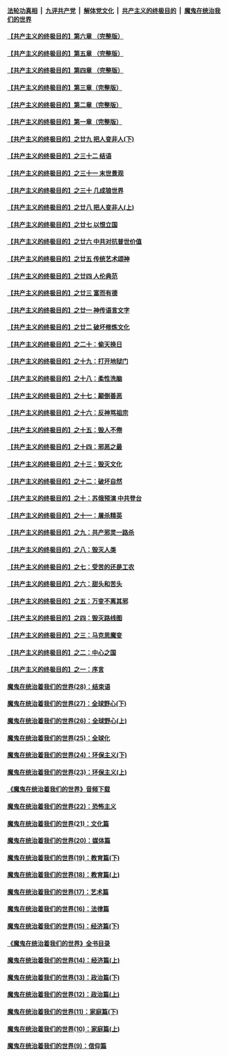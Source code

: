 ####  [法轮功真相](../../../../basic/blob/master/README.md?t=09041126) &nbsp;|&nbsp; [九评共产党](../../../../9ping.md/blob/master/README.md?t=09041126) &nbsp;|&nbsp; [解体党文化](../../../../jtdwh.md/blob/master/README.md?t=09041126)  &nbsp;|&nbsp; [共产主义的终极目的](../../../../gczydzjmd.md/blob/master/README.md?t=09041126) &nbsp;|&nbsp; [魔鬼在统治我们的世界](../../../../mgztzwmdsj.md/blob/master/README.md?t=09041126) 

#### [【共产主义的终极目的】第六章 （完整版）](../pages/nsc422/n11428913.md?t=09041126) 

#### [【共产主义的终极目的】第五章 （完整版）](../pages/nsc422/n11428912.md?t=09041126) 

#### [【共产主义的终极目的】第四章 （完整版）](../pages/nsc422/n11428907.md?t=09041126) 

#### [【共产主义的终极目的】第三章（完整版）](../pages/nsc422/n11428848.md?t=09041126) 

#### [【共产主义的终极目的】第二章（完整版）](../pages/nsc422/n11428831.md?t=09041126) 

#### [【共产主义的终极目的】第一章（完整版）](../pages/nsc422/n11417651.md?t=09041126) 

#### [【共产主义的终极目的】之廿九 把人变非人(下)](../pages/nsc422/n11344140.md?t=09041126) 

#### [【共产主义的终极目的】之三十二 结语](../pages/nsc422/n11360535.md?t=09041126) 

#### [【共产主义的终极目的】之三十一 末世景观](../pages/nsc422/n11351129.md?t=09041126) 

#### [【共产主义的终极目的】之三十 几成狼世界](../pages/nsc422/n11348280.md?t=09041126) 

#### [【共产主义的终极目的】之廿八 把人变非人(上)](../pages/nsc422/n11340492.md?t=09041126) 

#### [【共产主义的终极目的】之廿七 以恨立国](../pages/nsc422/n11336944.md?t=09041126) 

#### [【共产主义的终极目的】之廿六 中共对抗普世价值](../pages/nsc422/n11324785.md?t=09041126) 

#### [【共产主义的终极目的】之廿五 传统艺术颂神](../pages/nsc422/n11296396.md?t=09041126) 

#### [【共产主义的终极目的】之廿四 人伦典范](../pages/nsc422/n11296397.md?t=09041126) 

#### [【共产主义的终极目的】之廿三 富而有德](../pages/nsc422/n11283598.md?t=09041126) 

#### [【共产主义的终极目的】之廿一 神传语言文字](../pages/nsc422/n11263265.md?t=09041126) 

#### [【共产主义的终极目的】之廿二 破坏修炼文化](../pages/nsc422/n11245728.md?t=09041126) 

#### [【共产主义的终极目的】之二十：偷天换日](../pages/nsc422/n11238846.md?t=09041126) 

#### [【共产主义的终极目的】之十九：打开地狱门](../pages/nsc422/n11206376.md?t=09041126) 

#### [【共产主义的终极目的】之十八：柔性洗脑](../pages/nsc422/n11199994.md?t=09041126) 

#### [【共产主义的终极目的】之十七：颠倒善恶](../pages/nsc422/n11179782.md?t=09041126) 

#### [【共产主义的终极目的】之十六：反神骂祖宗](../pages/nsc422/n11166798.md?t=09041126) 

#### [【共产主义的终极目的】之十五：毁人不倦](../pages/nsc422/n11166792.md?t=09041126) 

#### [【共产主义的终极目的】之十四：邪恶之最](../pages/nsc422/n11150249.md?t=09041126) 

#### [【共产主义的终极目的】之十三：毁灭文化](../pages/nsc422/n11135227.md?t=09041126) 

#### [【共产主义的终极目的】之十二：破坏自然](../pages/nsc422/n11135214.md?t=09041126) 

#### [【共产主义的终极目的】之十：苏俄预演 中共登台](../pages/nsc422/n11118424.md?t=09041126) 

#### [【共产主义的终极目的】之十一：屠杀精英](../pages/nsc422/n11118442.md?t=09041126) 

#### [【共产主义的终极目的】之九：共产邪灵一路杀](../pages/nsc422/n11114139.md?t=09041126) 

#### [【共产主义的终极目的】之八：毁灭人类](../pages/nsc422/n11108503.md?t=09041126) 

#### [【共产主义的终极目的】之七：受苦的还是工农](../pages/nsc422/n11101809.md?t=09041126) 

#### [【共产主义的终极目的】之六：甜头和苦头](../pages/nsc422/n11096971.md?t=09041126) 

#### [【共产主义的终极目的】之五：万变不离其邪](../pages/nsc422/n11091285.md?t=09041126) 

#### [【共产主义的终极目的】之四：毁灭路线图](../pages/nsc422/n11086284.md?t=09041126) 

#### [【共产主义的终极目的】之三：马克思魔变](../pages/nsc422/n11061941.md?t=09041126) 

#### [【共产主义的终极目的】之二：中心之国](../pages/nsc422/n11047728.md?t=09041126) 

#### [【共产主义的终极目的】之一：序言](../pages/nsc422/n11086077.md?t=09041126) 

#### [魔鬼在统治着我们的世界(28)：结束语](../pages/nsc422/n10936246.md?t=09041126) 

#### [魔鬼在统治着我们的世界(27)：全球野心(下)](../pages/nsc422/n10928319.md?t=09041126) 

#### [魔鬼在统治着我们的世界(26)：全球野心(上)](../pages/nsc422/n10900318.md?t=09041126) 

#### [魔鬼在统治着我们的世界(25)：全球化](../pages/nsc422/n10788205.md?t=09041126) 

#### [魔鬼在统治着我们的世界(24)：环保主义(下)](../pages/nsc422/n10695307.md?t=09041126) 

#### [魔鬼在统治着我们的世界(23)：环保主义(上)](../pages/nsc422/n10688613.md?t=09041126) 

#### [《魔鬼在统治着我们的世界》音频下载](../pages/nsc422/n10635553.md?t=09041126) 

#### [魔鬼在统治着我们的世界(22)：恐怖主义](../pages/nsc422/n10614727.md?t=09041126) 

#### [魔鬼在统治着我们的世界(21)：文化篇](../pages/nsc422/n10597706.md?t=09041126) 

#### [魔鬼在统治着我们的世界(20)：媒体篇](../pages/nsc422/n10586579.md?t=09041126) 

#### [魔鬼在统治着我们的世界(19)：教育篇(下)](../pages/nsc422/n10564808.md?t=09041126) 

#### [魔鬼在统治着我们的世界(18)：教育篇(上)](../pages/nsc422/n10526970.md?t=09041126) 

#### [魔鬼在统治着我们的世界(17)：艺术篇](../pages/nsc422/n10499093.md?t=09041126) 

#### [魔鬼在统治着我们的世界(16)：法律篇](../pages/nsc422/n10485969.md?t=09041126) 

#### [魔鬼在统治着我们的世界(15)：经济篇(下)](../pages/nsc422/n10469975.md?t=09041126) 

#### [《魔鬼在统治着我们的世界》全书目录](../pages/nsc422/n10464261.md?t=09041126) 

#### [魔鬼在统治着我们的世界(14)：经济篇(上)](../pages/nsc422/n10457370.md?t=09041126) 

#### [魔鬼在统治着我们的世界(13)：政治篇(下)](../pages/nsc422/n10448270.md?t=09041126) 

#### [魔鬼在统治着我们的世界(12)：政治篇(上)](../pages/nsc422/n10444576.md?t=09041126) 

#### [魔鬼在统治着我们的世界(11)：家庭篇(下)](../pages/nsc422/n10440961.md?t=09041126) 

#### [魔鬼在统治着我们的世界(10)：家庭篇(上)](../pages/nsc422/n10435448.md?t=09041126) 

#### [魔鬼在统治着我们的世界(9)：信仰篇](../pages/nsc422/n10432159.md?t=09041126) 

